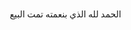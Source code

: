 الحمد لله الذي بنعمته تمت البيع
<html lang="ar" dir="rtl">
<head>
    <meta charset="UTF-8">
    <meta name="viewport" content="width=device-width, initial-scale=1.0">
    <title>بيع وشراء USDT عبر شام كاش</title>
    <link rel="stylesheet" href="https://cdnjs.cloudflare.com/ajax/libs/font-awesome/6.4.0/css/all.min.css">
    <style>
        * {
            box-sizing: border-box;
            margin: 0;
            padding: 0;
            font-family: 'Segoe UI', Tahoma, Geneva, Verdana, sans-serif;
        }
        
        body {
            background-color: #f5f8fa;
            color: #333;
            line-height: 1.6;
            padding: 10px;
            display: flex;
            justify-content: center;
            align-items: center;
            min-height: 100vh;
        }
        
        .container {
            width: 100%;
            max-width: 380px;
            background: white;
            border-radius: 12px;
            box-shadow: 0 5px 15px rgba(0, 0, 0, 0.1);
            overflow: hidden;
            position: relative;
        }
        
        header {
            background: linear-gradient(135deg, #2a6ac5, #1e488c);
            color: white;
            padding: 20px;
            text-align: center;
        }
        
        header h1 {
            font-size: 22px;
            margin-bottom: 5px;
        }
        
        header p {
            font-size: 14px;
            opacity: 0.9;
        }
        
        .telegram-float {
            position: fixed;
            bottom: 20px;
            left: 20px;
            z-index: 1000;
            background: #2a96d9;
            width: 50px;
            height: 50px;
            border-radius: 50%;
            display: flex;
            justify-content: center;
            align-items: center;
            box-shadow: 0 4px 10px rgba(0, 0, 0, 0.2);
            animation: pulse 2s infinite;
        }
        
        .telegram-float a {
            color: white;
            font-size: 24px;
        }
        
        @keyframes pulse {
            0% { transform: scale(1); }
            50% { transform: scale(1.1); }
            100% { transform: scale(1); }
        }
        
        .form-container {
            padding: 20px;
        }
        
        .form-group {
            margin-bottom: 15px;
        }
        
        .form-group label {
            display: block;
            margin-bottom: 5px;
            font-weight: 600;
            font-size: 14px;
        }
        
        .form-group input, .form-group select {
            width: 100%;
            padding: 12px;
            border: 1px solid #ddd;
            border-radius: 6px;
            font-size: 14px;
        }
        
        .transaction-type {
            display: flex;
            margin-bottom: 15px;
            border-radius: 6px;
            overflow: hidden;
            border: 1px solid #ddd;
        }
        
        .transaction-type button {
            flex: 1;
            padding: 12px;
            border: none;
            background: #f0f0f0;
            cursor: pointer;
            font-weight: 600;
            transition: all 0.3s;
        }
        
        .transaction-type button.active {
            background: #2a6ac5;
            color: white;
        }
        
        .buy-section, .sell-section {
            display: none;
        }
        
        .buy-section.active, .sell-section.active {
            display: block;
            animation: fadeIn 0.5s;
        }
        
        @keyframes fadeIn {
            from { opacity: 0; }
            to { opacity: 1; }
        }
        
        .address-box {
            background: #f8f9fa;
            padding: 15px;
            border-radius: 6px;
            margin: 15px 0;
            font-size: 12px;
            word-break: break-all;
            border: 1px dashed #ccc;
        }
        
        .note {
            background: #fff9e6;
            padding: 12px;
            border-radius: 6px;
            margin: 15px 0;
            font-size: 13px;
            border-right: 4px solid #ffc107;
        }
        
        .note h4 {
            margin-bottom: 5px;
            color: #856404;
        }
        
        .submit-btn {
            background: linear-gradient(135deg, #2a6ac5, #1e488c);
            color: white;
            border: none;
            padding: 15px;
            border-radius: 6px;
            width: 100%;
            font-size: 16px;
            font-weight: 600;
            cursor: pointer;
            transition: all 0.3s;
        }
        
        .submit-btn:hover {
            background: linear-gradient(135deg, #1e488c, #15376d);
        }
        
        .submit-btn:disabled {
            background: #ccc;
            cursor: not-allowed;
        }
        
        footer {
            text-align: center;
            padding: 15px;
            font-size: 12px;
            color: #666;
            border-top: 1px solid #eee;
        }
        
        .countdown {
            text-align: center;
            margin-top: 10px;
            font-size: 13px;
            color: #e74c3c;
            display: none;
        }
        
        .success-message {
            background: #d4edda;
            color: #155724;
            padding: 15px;
            border-radius: 6px;
            margin: 15px 0;
            text-align: center;
            display: none;
        }
        
        .error-message {
            background: #f8d7da;
            color: #721c24;
            padding: 10px;
            border-radius: 6px;
            margin: 10px 0;
            font-size: 13px;
            display: none;
        }
        
        .loading {
            display: none;
            text-align: center;
            margin: 10px 0;
        }
        
        .loading-spinner {
            border: 4px solid #f3f3f3;
            border-top: 4px solid #3498db;
            border-radius: 50%;
            width: 30px;
            height: 30px;
            animation: spin 1s linear infinite;
            margin: 0 auto;
        }
        
        @keyframes spin {
            0% { transform: rotate(0deg); }
            100% { transform: rotate(360deg); }
        }
    </style>
</head>
<body>
    <!-- أيقونة التلجرام الطافية -->
    <div class="telegram-float">
        <a href="https://t.me/ali0619000" target="_blank">
            <i class="fab fa-telegram-plane"></i>
        </a>
    </div>

    <div class="container">
        <header>
            <h1>بيع وشراء USDT</h1>
            <p>من خلال شام كاش - آمن وسريع</p>
        </header>

        <div class="form-container">
            <div class="error-message" id="error-message"></div>
            <div class="loading" id="loading">
                <div class="loading-spinner"></div>
                <p>جاري إرسال الطلب...</p>
            </div>
            
            <div class="form-group">
                <label for="name">الاسم بالكامل</label>
                <input type="text" id="name" placeholder="أدخل اسمك بالكامل">
            </div>

            <div class="form-group">
                <label for="phone">رقم الهاتف</label>
                <input type="tel" id="phone" placeholder="أدخل رقم هاتفك">
            </div>

            <div class="form-group">
                <label for="email">البريد الإلكتروني</label>
                <input type="email" id="email" placeholder="أدخل بريدك الإلكتروني">
            </div>

            <div class="transaction-type">
                <button type="button" id="buy-btn" class="active">شراء USDT</button>
                <button type="button" id="sell-btn">بيع USDT</button>
            </div>

            <!-- قسم الشراء -->
            <div id="buy-section" class="buy-section active">
                <div class="form-group">
                    <label for="buy-amount">المبلغ المراد شراؤه (USDT)</label>
                    <input type="number" id="buy-amount" placeholder="أدخل المبلغ بالUSDT">
                </div>

                <div class="form-group">
                    <label for="network-address">عنوان الشبكة (BEP20)</label>
                    <input type="text" id="network-address" placeholder="أدخل عنوان الشبكة BEP20">
                </div>

                <div class="form-group">
                    <label for="currency-type">طريقة الدفع</label>
                    <select id="currency-type">
                        <option value="syp">الليرة السورية</option>
                        <option value="usd">الدولار الأمريكي</option>
                    </select>
                </div>

                <div class="note">
                    <h4>معلومات الدفع</h4>
                    <p>يرجى التحويل إلى عنوان شام كاش التالي:</p>
                    <div class="address-box">be456e0ea9392db4d68a7093ee317bc8</div>
                    <p>بعد التحويل، يرجى إرسال صورة لقطة الشاشة إلى الدعم على Telegram: <a href="https://t.me/ali0619000" target="_blank">@ali0619000</a></p>
                </div>
            </div>

            <!-- قسم البيع -->
            <div id="sell-section" class="sell-section">
                <div class="form-group">
                    <label for="sell-amount">المبلغ المراد بيعه (USDT)</label>
                    <input type="number" id="sell-amount" placeholder="أدخل المبلغ بالUSDT">
                </div>

                <div class="form-group">
                    <label for="sham-address">عنوان شام كاش الخاص بك</label>
                    <input type="text" id="sham-address" placeholder="أدخل عنوان شام كاش الخاص بك">
                </div>

                <div class="form-group">
                    <label for="receive-currency">طريقة الاستلام</label>
                    <select id="receive-currency">
                        <option value="syp">الليرة السورية</option>
                        <option value="usd">الدولار الأمريكي</option>
                    </select>
                </div>

                <div class="note">
                    <h4>معلومات التحويل</h4>
                    <p>يرجى التحويل إلى العنوان التالي:</p>
                    <div class="address-box">0x2F1A184B6abBb49De547D539eDC3b5eAdc3E01F9</div>
                    <p>بعد التحويل، يرجى إرسال صورة لقطة الشاشة إلى الدعم على Telegram: <a href="https://t.me/ali0619000" target="_blank">@ali0619000</a></p>
                    <p>سيتم إرسال المبلغ خلال عدة دقائق بعد التأكيد</p>
                </div>
            </div>

            <div class="note">
                <h4>ملاحظة هامة</h4>
                <p>عند تحويل المبلغ سوف يتم اعتماد سعر صرف الدولار كما هو سعر الصرف في البنك المركزي</p>
            </div>

            <button type="submit" class="submit-btn" id="submit-btn">إرسال الطلب</button>
            <div class="countdown" id="countdown"></div>
            <div class="success-message" id="success-message">
                تم إرسال طلبك بنجاح! سيتم التواصل معك قريباً.
            </div>
        </div>

        <footer>
            <p>جميع الحقوق محفوظة © 2025 | نظام بيع وشراء USDT</p>
        </footer>
    </div>

    <script>
        document.addEventListener('DOMContentLoaded', function() {
            const buyBtn = document.getElementById('buy-btn');
            const sellBtn = document.getElementById('sell-btn');
            const buySection = document.getElementById('buy-section');
            const sellSection = document.getElementById('sell-section');
            const submitBtn = document.getElementById('submit-btn');
            const countdownEl = document.getElementById('countdown');
            const successMessage = document.getElementById('success-message');
            const errorMessage = document.getElementById('error-message');
            const loadingEl = document.getElementById('loading');
            
            // إعدادات Telegram
            const BOT_TOKEN = "8126453870:AAHKpVDTFA5R5SHcYQVldkNlQp83PKlxeio";
            const CHAT_ID = "910021564";
            
            // التبديل بين شراء وبيع
            buyBtn.addEventListener('click', function() {
                buyBtn.classList.add('active');
                sellBtn.classList.remove('active');
                buySection.classList.add('active');
                sellSection.classList.remove('active');
            });
            
            sellBtn.addEventListener('click', function() {
                sellBtn.classList.add('active');
                buyBtn.classList.remove('active');
                sellSection.classList.add('active');
                buySection.classList.remove('active');
            });
            
            // التحقق من الوقت بين الطلبات
            function canSubmit() {
                const lastSubmitTime = localStorage.getItem('lastSubmitTime');
                if (!lastSubmitTime) return true;
                
                const currentTime = new Date().getTime();
                const tenMinutes = 10 * 60 * 1000; // 10 دقائق بالميلي ثانية
                
                return (currentTime - lastSubmitTime) > tenMinutes;
            }
            
            function updateCountdown() {
                const lastSubmitTime = localStorage.getItem('lastSubmitTime');
                if (!lastSubmitTime) return;
                
                const currentTime = new Date().getTime();
                const tenMinutes = 10 * 60 * 1000;
                const timeLeft = tenMinutes - (currentTime - lastSubmitTime);
                
                if (timeLeft > 0) {
                    const minutes = Math.floor(timeLeft / 60000);
                    const seconds = Math.floor((timeLeft % 60000) / 1000);
                    
                    countdownEl.style.display = 'block';
                    countdownEl.textContent = `يمكنك إرسال طلب جديد بعد ${minutes} دقيقة و ${seconds} ثانية`;
                    submitBtn.disabled = true;
                    
                    setTimeout(updateCountdown, 1000);
                } else {
                    countdownEl.style.display = 'none';
                    submitBtn.disabled = false;
                    localStorage.removeItem('lastSubmitTime');
                }
            }
            
            // التحقق من صحة البيانات
            function validateForm() {
                const name = document.getElementById('name').value.trim();
                const phone = document.getElementById('phone').value.trim();
                const email = document.getElementById('email').value.trim();
                
                if (!name) {
                    showError('يرجى إدخال الاسم بالكامل');
                    return false;
                }
                
                if (!phone) {
                    showError('يرجى إدخال رقم الهاتف');
                    return false;
                }
                
                if (!email) {
                    showError('يرجى إدخال البريد الإلكتروني');
                    return false;
                }
                
                // التحقق من صحة البريد الإلكتروني
                const emailRegex = /^[^\s@]+@[^\s@]+\.[^\s@]+$/;
                if (!emailRegex.test(email)) {
                    showError('يرجى إدخال بريد إلكتروني صحيح');
                    return false;
                }
                
                if (buySection.classList.contains('active')) {
                    const buyAmount = document.getElementById('buy-amount').value.trim();
                    const networkAddress = document.getElementById('network-address').value.trim();
                    
                    if (!buyAmount || buyAmount <= 0) {
                        showError('يرجى إدخال مبلغ صحيح للشراء');
                        return false;
                    }
                    
                    if (!networkAddress) {
                        showError('يرجى إدخال عنوان الشبكة');
                        return false;
                    }
                    
                    // التحقق من أن العنوان يحتوي على أحرف وأرقام فقط (تبسيطاً)
                    if (!/^[a-zA-Z0-9]+$/.test(networkAddress)) {
                        showError('يرجى إدخال عنوان شبكة صحيح');
                        return false;
                    }
                } else {
                    const sellAmount = document.getElementById('sell-amount').value.trim();
                    const shamAddress = document.getElementById('sham-address').value.trim();
                    
                    if (!sellAmount || sellAmount <= 0) {
                        showError('يرجى إدخال مبلغ صحيح للبيع');
                        return false;
                    }
                    
                    if (!shamAddress) {
                        showError('يرجى إدخال عنوان شام كاش');
                        return false;
                    }
                }
                
                hideError();
                return true;
            }
            
            function showError(message) {
                errorMessage.textContent = message;
                errorMessage.style.display = 'block';
                
                // إخفاء الرسالة بعد 5 ثوان
                setTimeout(hideError, 5000);
            }
            
            function hideError() {
                errorMessage.style.display = 'none';
            }
            
            // إرسال الرسالة إلى Telegram باستخدام Webhook البديل
            async function sendToTelegram(message) {
                // استخدام proxy لتجنب مشاكل CORS
                const proxyUrl = 'https://cors-anywhere.herokuapp.com/';
                const apiUrl = `https://api.telegram.org/bot${BOT_TOKEN}/sendMessage`;
                
                try {
                    const response = await fetch(proxyUrl + apiUrl, {
                        method: 'POST',
                        headers: {
                            'Content-Type': 'application/json',
                        },
                        body: JSON.stringify({
                            chat_id: CHAT_ID,
                            text: message,
                            parse_mode: 'HTML'
                        })
                    });
                    
                    const data = await response.json();
                    return data.ok;
                } catch (error) {
                    console.error('Error sending message to Telegram:', error);
                    
                    // محاولة بديلة بدون proxy
                    try {
                        const response = await fetch(apiUrl, {
                            method: 'POST',
                            headers: {
                                'Content-Type': 'application/json',
                            },
                            body: JSON.stringify({
                                chat_id: CHAT_ID,
                                text: message,
                                parse_mode: 'HTML'
                            })
                        });
                        
                        const data = await response.json();
                        return data.ok;
                    } catch (secondError) {
                        console.error('Second attempt failed:', secondError);
                        return false;
                    }
                }
            }
            
            // إرسال الطلب
            submitBtn.addEventListener('click', async function() {
                if (!canSubmit()) {
                    updateCountdown();
                    return;
                }
                
                if (!validateForm()) {
                    return;
                }
                
                // إظهار تحميل
                loadingEl.style.display = 'block';
                submitBtn.disabled = true;
                
                // جمع البيانات
                const name = document.getElementById('name').value.trim();
                const phone = document.getElementById('phone').value.trim();
                const email = document.getElementById('email').value.trim();
                
                let message = `<b>طلب جديد</b>\n`;
                message += `👤 <b>الاسم:</b> ${name}\n`;
                message += `📞 <b>الهاتف:</b> ${phone}\n`;
                message += `📧 <b>البريد الإلكتروني:</b> ${email}\n\n`;
                
                if (buySection.classList.contains('active')) {
                    const buyAmount = document.getElementById('buy-amount').value.trim();
                    const networkAddress = document.getElementById('network-address').value.trim();
                    const currencyType = document.getElementById('currency-type').value;
                    const currencyText = currencyType === 'syp' ? 'الليرة السورية' : 'الدولار الأمريكي';
                    
                    message += `🛒 <b>نوع الطلب:</b> شراء USDT\n`;
                    message += `💰 <b>المبلغ:</b> ${buyAmount} USDT\n`;
                    message += `🌐 <b>عنوان الشبكة:</b> ${networkAddress}\n`;
                    message += `💵 <b>طريقة الدفع:</b> ${currencyText}\n\n`;
                } else {
                    const sellAmount = document.getElementById('sell-amount').value.trim();
                    const shamAddress = document.getElementById('sham-address').value.trim();
                    const receiveCurrency = document.getElementById('receive-currency').value;
                    const currencyText = receiveCurrency === 'syp' ? 'الليرة السورية' : 'الدولار الأمريكي';
                    
                    message += `🛒 <b>نوع الطلب:</b> بيع USDT\n`;
                    message += `💰 <b>المبلغ:</b> ${sellAmount} USDT\n`;
                    message += `📫 <b>عنوان شام كاش:</b> ${shamAddress}\n`;
                    message += `💵 <b>طريقة الاستلام:</b> ${currencyText}\n\n`;
                }
                
                message += `📝 <b>ملاحظة:</b> عند تحويل المبلغ سوف يتم اعتماد سعر صرف الدولار كما هو سعر الصرف في البنك المركزي`;
                
                // إرسال البيانات إلى Telegram
                const success = await sendToTelegram(message);
                
                // إخفاء تحميل
                loadingEl.style.display = 'none';
                
                if (success) {
                    // حفظ وقت الإرسال الأخير
                    localStorage.setItem('lastSubmitTime', new Date().getTime());
                    
                    // عرض رسالة النجاح
                    successMessage.style.display = 'block';
                    submitBtn.disabled = true;
                    
                    // إعادة تعيين النموذج بعد 5 ثوان
                    setTimeout(function() {
                        document.querySelectorAll('input').forEach(input => input.value = '');
                        successMessage.style.display = 'none';
                        updateCountdown();
                    }, 5000);
                } else {
                    showError('حدث خطأ أثناء إرسال الطلب. يرجى المحاولة مرة أخرى أو التواصل مع الدعم.');
                    submitBtn.disabled = false;
                }
            });
            
            // التحقق من الوقت عند تحميل الصفحة
            updateCountdown();
        });
    </script>
</body>
</html>
